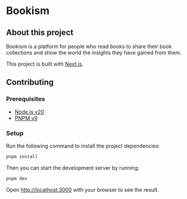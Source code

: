 # Bookism

## About this project

Bookism is a platform for people who read books to share their book collections and show the world the insights they have gained from them.

This project is built with [Next.js](https://nextjs.org/docs/).

## Contributing

### Prerequisites

- [Node.js v20](https://nodejs.org/)
- [PNPM v9](https://pnpm.io/installation)

### Setup

Run the following command to install the project dependencies:

```bash
pnpm install
```

Then you can start the development server by running:

```bash
pnpm dev
```


Open [http://localhost:3000](http://localhost:3000) with your browser to see the result.

